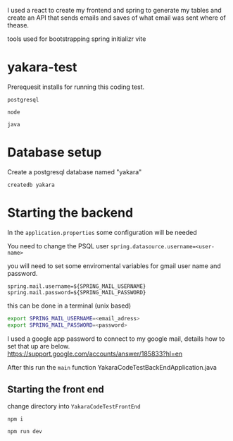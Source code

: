 I used a react to create my frontend and spring to generate my tables and create an API that sends emails and saves of what email was sent where of thease. 

tools used for bootstrapping
spring initializr
vite 


# yakara-test
Prerequesit installs for running this coding test.

`postgresql`

`node`

`java`


# Database setup 

Create a postgresql database named "yakara"

`createdb yakara`


# Starting the backend 

In the `application.properties` some configuration will be needed 

You need to change the PSQL user 
`spring.datasource.username=<user-name>` 

you will need to set some enviromental variables for gmail user name and password. 

```
spring.mail.username=${SPRING_MAIL_USERNAME}
spring.mail.password=${SPRING_MAIL_PASSWORD}
```

this can be done in a terminal (unix based)

```bash
export SPRING_MAIL_USERNAME=<email_adress> 
export SPRING_MAIL_PASSWORD=<password> 
```

I used a google app password to connect to my google mail, details how to set that up are below. 
https://support.google.com/accounts/answer/185833?hl=en  

After this run the `main` function YakaraCodeTestBackEndApplication.java



## Starting the front end 

change directory into `YakaraCodeTestFrontEnd`

`npm i`

`npm run dev`
